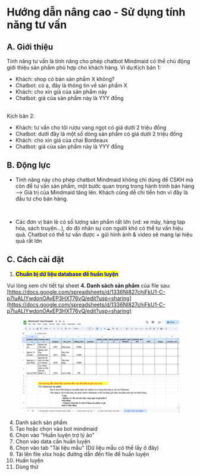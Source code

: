 # Hướng dẫn nâng cao - Sử dụng tính năng tư vấn

## A. Giới thiệu

Tính năng tư vấn là tính năng cho phép chatbot Mindmaid có thể chủ động giới thiệu sản phẩm phù hợp cho khách hàng. Ví dụ:Kịch bản 1:

* Khách: shop có bán sản phẩm X không?
* Chatbot: có ạ, đây là thông tin về sản phẩm X
* Khách: cho xin giá của sản phẩm này
* Chatbot: giá của sản phẩm này là YYY đồng

\
Kịch bản 2:

* Khách: tư vấn cho tôi rượu vang ngọt có giá dưới 2 triệu đồng
* Chatbot: dưới đây là một số dòng sản phẩm có giá dưới 2 triệu đồng
* Khách: cho xin giá của chai Bordeaux
* Chatbot: giá của sản phẩm này là YYY đồng

## B. Động lực

* Tính năng này cho phép chatbot Mindmaid không chỉ dùng để CSKH mà còn để tư vấn sản phẩm, một bước quan trọng trong hành trình bán hàng --> Giá trị của Mindmaid tăng lên. Khách cũng dễ chi tiền hơn vì đây là đầu tư cho bán hàng.

<figure><img src="https://aivgroupworking.sg.larksuite.com/space/api/box/stream/download/asynccode/?code=OTVlNzhhMzU3Y2M0NTA3YzgzMWQwZmE5ZDdlODBiNTlfQ25sY2dsYmVlNWtteWlZNWdaUUxQbGFXOFIxaFdpRklfVG9rZW46WklmTWJQb3l4b054SDN4SUtCVWxlR1p3Z3poXzE3MDgyNjA3OTU6MTcwODI2NDM5NV9WNA" alt=""><figcaption></figcaption></figure>

* Các đơn vị bán lẻ có số lượng sản phẩm rất lớn (vd: xe máy, hàng tạp hóa, sách truyện...), do đó nhân sự con người khó có thể tư vấn hiệu quả. Chatbot có thể tư vấn được + gửi hình ảnh & video sẽ mang lại hiệu quả rất lớn



## C. Cách cài đặt

1. <mark style="color:blue;">**Chuẩn bị dữ liệu database để huấn luyện**</mark>

Vui lòng xem chi tiết tại sheet **4. Danh sách sản phẩm** của file sau: [https://docs.google.com/spreadsheets/d/1336NI827chjFkU1-C-p7luALIYwdonOAvEP3HXT76vQ/edit?usp=sharing](https://docs.google.com/spreadsheets/d/1336NI827chjFkU1-C-p7luALIYwdonOAvEP3HXT76vQ/edit?usp=sharing)

<figure><img src="../.gitbook/assets/image.png" alt=""><figcaption></figcaption></figure>



4. Danh sách sản phẩm
5. Tạo hoặc chọn vào bot mindmaid
6. Chọn vào "Huấn luyện trợ lý ảo"
7. Chọn vào data cần huấn luyện
8. Chọn vào tab "Tài liệu mẫu" (Dữ liệu mẫu có thể lấy ở đây)
9. Tải lên file xlsx hoặc đường dẫn đến file để huấn luyện
10. Huấn luyện
11. Dùng thử
